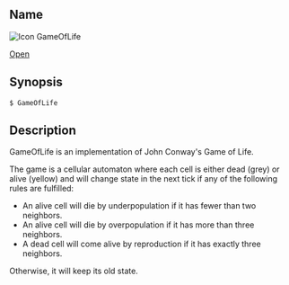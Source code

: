 ## Name

![Icon](file:///res/icons/16x16/app-gameoflife.png) GameOfLife

[Open](file:///bin/GameOfLife)

## Synopsis

```**sh
$ GameOfLife
```

## Description

GameOfLife is an implementation of John Conway's Game of Life.

The game is a cellular automaton where each cell is either dead (grey) or alive (yellow) and will change state in the next tick if any of the following rules are fulfilled:

* An alive cell will die by underpopulation if it has fewer than two neighbors.
* An alive cell will die by overpopulation if it has more than three neighbors.
* A dead cell will come alive by reproduction if it has exactly three neighbors.

Otherwise, it will keep its old state.
